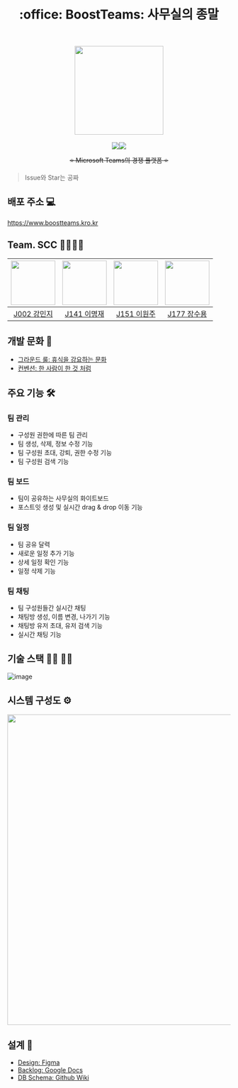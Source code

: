 <h1 align="center">:office: BoostTeams: 사무실의 종말</h1>

<br />
<br />
<div align="center"><img src="https://user-images.githubusercontent.com/47925079/139364260-81f6ac46-7fd3-4395-8ec7-d539d41dedac.png" width="200"></div>
<br />

<div align="center"><img src="https://hits.seeyoufarm.com/api/count/incr/badge.svg?url=https%3A%2F%2Fgithub.com%2Fboostcampwm-2021%2FWEB29-BoostTeams&count_bg=%237B68DC&title_bg=%23464775&icon=&icon_color=%23E7E7E7&title=hits&edge_flat=false"/><img src="https://img.shields.io/github/stars/boostcampwm-2021/WEB29-BoostTeams.svg?style=flat&label=star"></div>
<p style="text-decoration: line-through;" align="center">⭐ Microsoft Teams의 경쟁 플랫폼 ⭐</p>

> Issue와 Star는 공짜

## 배포 주소 💻

https://www.boostteams.kro.kr

## Team. SCC 👷‍♂️👷‍♀️
|[<img src="https://github.com/mminjg.png" width="100px">](https://github.com/mminjg)|[<img src="https://github.com/leemir.png" width="100px">](https://github.com/leemir)|[<img src="https://github.com/wonju-dev.png" width="100px">](https://github.com/wonju-dev)|[<img src="https://github.com/waterdrag0n.png" width="100px">](https://github.com/waterdrag0n)|
|:---:|:---:|:---:|:---:|
|[J002 강민지](https://github.com/mminjg) | [J141 이명재](https://github.com/leemir) | [J151 이원주](https://github.com/wonju-dev) | [J177 장수용](https://github.com/waterdrag0n)

## 개발 문화 🍻

- [그라운드 룰: 휴식을 강요하는 문화](https://github.com/boostcampwm-2021/WEB29-BoostTeams/wiki/%EA%B7%B8%EB%9D%BC%EC%9A%B4%EB%93%9C%EB%A3%B0)
- [컨벤션: 한 사람이 한 것 처럼](https://github.com/boostcampwm-2021/WEB29-BoostTeams/wiki/%EC%BB%A8%EB%B2%A4%EC%85%98)

## 주요 기능 :hammer_and_wrench:

### 팀 관리
- 구성원 권한에 따른 팀 관리
- 팀 생성, 삭제, 정보 수정 기능
- 팀 구성원 초대, 강퇴, 권한 수정 기능
- 팀 구성원 검색 기능

### 팀 보드
- 팀이 공유하는 사무실의 화이트보드
- 포스트잇 생성 및 실시간 drag & drop 이동 기능

### 팀 일정
- 팀 공유 달력
- 새로운 일정 추가 기능
- 상세 일정 확인 기능
- 일정 삭제 기능 

### 팀 채팅
- 팀 구성원들간 실시간 채팅
- 채팅방 생성, 이름 변경, 나가기 기능
- 채팅방 유저 초대, 유저 검색 기능
- 실시간 채팅 기능

## 기술 스택 👨‍💻 👩‍💻
![image](https://user-images.githubusercontent.com/47925079/144397243-4754a039-1255-468c-bc41-5392dd1ca4a0.png)

## 시스템 구성도 ⚙️
<img src="https://user-images.githubusercontent.com/42960217/143481445-f5f9a568-2526-46c7-8ed4-e3fd0d7c5ae3.png" width="700px">

## 설계 🎨
- [Design: Figma](https://www.figma.com/file/ARSNGmB4baVv48Os7TrELl/Teams?node-id=0%3A1)
- [Backlog: Google Docs](https://docs.google.com/spreadsheets/d/1xsavcgsEpVtQNjWshUdCxH5Vqc1FIca0p2LQfSkZy4g)
- [DB Schema: Github Wiki](https://github.com/boostcampwm-2021/WEB29-BoostTeams/wiki/DB-%EC%8A%A4%ED%82%A4%EB%A7%88)

